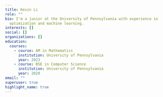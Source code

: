 ```yaml
---
title: Kevin Li
role: ""
bio: I'm a junior at the University of Pennsylvania with experience in
  optimization and machine learning.
interests: []
social: []
organizations: []
education:
  courses:
    - course: AM in Mathematics
      institution: University of Pennsylvania
      year: 2023
    - course: BSE in Computer Science
      institution: University of Pennsylvania
      year: 2020
email: ""
superuser: true
highlight_name: true
---
```

